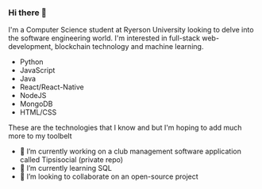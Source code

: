 ### Hi there 👋

I'm a Computer Science student at Ryerson University looking to delve into the software engineering world. I'm interested in full-stack web-development, blockchain technology and machine learning.

- Python
- JavaScript
- Java
- React/React-Native
- NodeJS
- MongoDB
- HTML/CSS

These are the technologies that I know and but I'm hoping to add much more to my toolbelt 

- 🔭 I’m currently working on a club management software application called Tipsisocial (private repo)
- 🌱 I’m currently learning SQL
- 👯 I’m looking to collaborate on an open-source project


